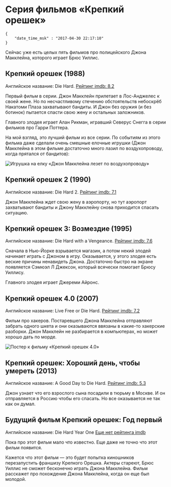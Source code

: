 # Серия фильмов «Крепкий орешек»

```
{
    "date_time_msk" : "2017-04-30 22:17:10"
}
```

Сейчас уже есть целых пять фильмов про полицейского Джона Макклейна, которого играет Брюс Уиллис.

## Крепкий орешек (1988)

Английское название: Die Hard. [Рейтинг imdb: 8.2](http://www.imdb.com/title/tt0095016/)

Первый фильм в серии. Джон Макклейн прилетает в Лос-Анджелес к своей жене. Но по несчастливому
стечению обстоятельств небоскрёб Накатоми Плаза захватывают бандиты. И Джон без оружия (и без
ботинок) пытается спасти свою жену и остальных заложников.

Главного злодея играет Алан Рикман, игравший Северус Снегга в серии фильмов про Гарри Поттера.

На мой взгляд, это лучший фильм из все серии. По событиям из этого фильма даже сделали очень
смешные елочные игрушки (Джон Макклейна в этом фильме достаточно много лазил по воздухопроводу,
когда прятался от бандитов):

![Игрушка на eлку «Джон Макклейна лезет по воздухопроводу»](https://upload.bessarabov.ru/bessarabov/iMliDUm_b-rcni5d1GQFmF78pZc.jpg)

## Крепкий орешек 2 (1990)

Английское название: Die Hard 2. [Рейтинг imdb: 7.1](http://www.imdb.com/title/tt0099423/)

Джон Макклейна ждет свою жену в аэропорту, но тут аэропорт захватывают бандиты и Джону Макклейну
снова приходится спасать ситуацию.

## Крепкий орешек 3: Возмездие (1995)

Английское название: Die Hard with a Vengeance. [Рейтинг imdb: 7.6](http://www.imdb.com/title/tt0112864/)

Сначала в Нью-Йорке взрывается магазин, а потом некий злодей начинает играть с Джоном в игру. Оказывается,
у этого злодея есть веские причины ненавидеть Джона. Достаточно быстро на экране появляется Сэмюэл Л
Джексон, который всячески помогает Брюсу Уиллису.

Главного злодея играет Джереми Айронс.

## Крепкий орешек 4.0 (2007)

Английское название: Live Free or Die Hard. [Рейтинг imdb: 7.2](http://www.imdb.com/title/tt0337978/)

Фильм про хакеров. Постаревшего Джона Макклейна отправляют забрать одного шкета и они оказываются ввязаны в
какие-то хакерские разборки. Джон Макклейн не разбирается в компьютерах, но может хорошо дать по морде.

![Постер к фильму «Крепкий орешек 4.0»](https://upload.bessarabov.ru/bessarabov/k3kRI1GmnC6nm1n8RT3a7VBjU54.jpg)

## Крепкий орешек: Хороший день, чтобы умереть (2013)

Английское название: A Good Day to Die Hard. [Рейтинг imdb: 5.3](http://www.imdb.com/title/tt1606378/)

Джон узнает что его взрослого сына посадили в тюрьму в Москве. И он отправляется в Россию чтобы его
спасать. Но все оказывается не так как он думал.


## Будущий фильм Крепкий орешек: Год первый

Английское название: Die Hard Year One [Еще нет рейтинга imdb](http://www.imdb.com/title/tt5117432/)

Пока про этот фильм мало что известно. Еще даже не точно что этот фильм появится.

Кажется что этот фильм — это будет попытка киношников перезапустить франшизу Крепкого Орешка. Актеры стареют,
Брюс Уиллис не сможет бесконечно играть Джона Макклейна. Фильм расскажет про похождение Джона Макклейна,
когда он еще был молодой.
